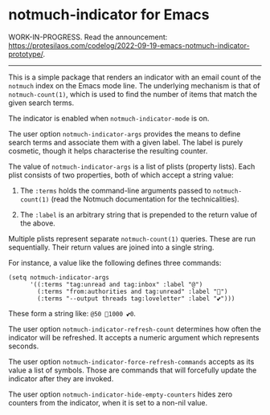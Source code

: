 # notmuch-indicator for Emacs

WORK-IN-PROGRESS.  Read the announcement:
<https://protesilaos.com/codelog/2022-09-19-emacs-notmuch-indicator-prototype/>.

* * *

This is a simple package that renders an indicator with an email count
of the `notmuch` index on the Emacs mode line.  The underlying mechanism
is that of `notmuch-count(1)`, which is used to find the number of items
that match the given search terms.

The indicator is enabled when `notmuch-indicator-mode` is on.

The user option `notmuch-indicator-args` provides the means to define
search terms and associate them with a given label.  The label is purely
cosmetic, though it helps characterise the resulting counter.

The value of `notmuch-indicator-args` is a list of plists (property
lists).  Each plist consists of two properties, both of which accept a
string value:

1. The `:terms` holds the command-line arguments passed to
   `notmuch-count(1)` (read the Notmuch documentation for the
   technicalities).

2. The `:label` is an arbitrary string that is prepended to the return
   value of the above.

Multiple plists represent separate `notmuch-count(1)` queries.  These
are run sequentially.  Their return values are joined into a single
string.

For instance, a value like the following defines three commands:

```elisp
(setq notmuch-indicator-args
      '((:terms "tag:unread and tag:inbox" :label "@")
        (:terms "from:authorities and tag:unread" :label "👺")
        (:terms "--output threads tag:loveletter" :label "💕")))
```

These form a string like: `@50 👺1000 💕0`.

The user option `notmuch-indicator-refresh-count` determines how often
the indicator will be refreshed.  It accepts a numeric argument which
represents seconds.

The user option `notmuch-indicator-force-refresh-commands` accepts as
its value a list of symbols.  Those are commands that will forcefully
update the indicator after they are invoked.

The user option `notmuch-indicator-hide-empty-counters` hides zero
counters from the indicator, when it is set to a non-nil value.
